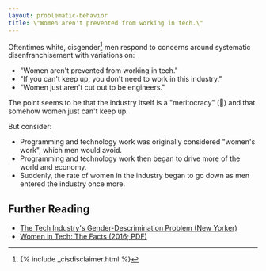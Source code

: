 ```yaml
---
layout: problematic-behavior
title: \"Women aren't prevented from working in tech.\"
---
```


Oftentimes white, cisgender[^1] men respond to concerns around systematic disenfranchisement with variations on:

* "Women aren't prevented from working in tech."
* "If you can't keep up, you don't need to work in this industry."
* "Women just aren't cut out to be engineers."

The point seems to be that the industry itself is a "meritocracy" (🤮) and that somehow women just can't keep up.

But consider:

* Programming and technology work was originally considered "women's work", which men would avoid.
* Programming and technology work then began to drive more of the world and economy.
* Suddenly, the rate of women in the industry began to go down as men entered the industry once more.

## Further Reading

* [The Tech Industry's Gender-Descrimination Problem (New Yorker)](https://www.newyorker.com/magazine/2017/11/20/the-tech-industrys-gender-discrimination-problem)
* [Women in Tech: The Facts (2016; PDF)](https://www.ncwit.org/sites/default/files/resources/womenintech_facts_fullreport_05132016.pdf)

[^1]: {% include _cisdisclaimer.html %}